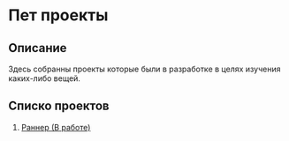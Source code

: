 # Пет проекты
## Описание
Здесь собранны проекты которые были в разработке в целях изучения каких-либо вещей.
## Списко проектов
1. [Раннер (В работе)](https://github.com/Echolll/PP1_Runner)
